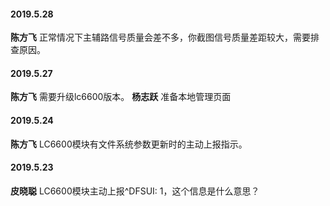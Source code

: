 
#### 2019.5.28
**陈方飞** 正常情况下主辅路信号质量会差不多，你截图信号质量差距较大，需要排查原因。
#### 2019.5.27
**陈方飞** 需要升级lc6600版本。
**杨志跃** 准备本地管理页面
#### 2019.5.24
**陈方飞** LC6600模块有文件系统参数更新时的主动上报指示。
#### 2019.5.23
**皮晓聪** LC6600模块主动上报^DFSUI: 1，这个信息是什么意思？